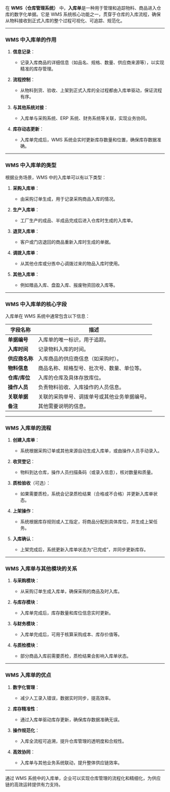 在 **WMS（仓库管理系统）** 中，**入库单**是一种用于管理和追踪物料、商品进入仓库的数字化单据。它是 WMS 系统核心功能之一，贯穿于仓库的入库流程，确保从物料接收到正式入库的整个过程可视化、可追踪、规范化。

---

### **WMS 中入库单的作用**
1. **信息记录**：
   - 记录入库商品的详细信息（如品名、规格、数量、供应商来源等），以实现精准的库存管理。
   
2. **流程控制**：
   - 从物料到货、验收、上架到正式入库的全过程都由入库单驱动，保证流程有序。

3. **与其他系统对接**：
   - 入库单与采购系统、ERP 系统、财务系统等关联，实现业务协同。
   
4. **库存动态更新**：
   - 入库单完成后，WMS 系统会实时更新库存数量和位置，确保库存数据准确。

---

### **WMS 中入库单的类型**
根据业务场景，WMS 中的入库单可以有以下类型：

1. **采购入库单**：
   - 由采购订单生成，用于记录采购商品入库的情况。
   
2. **生产入库单**：
   - 工厂生产的成品、半成品完成后进入仓库时生成的入库单。
   
3. **退货入库单**：
   - 客户或门店退回的商品重新入库时生成的单据。
   
4. **调拨入库单**：
   - 从其他仓库或分拣中心调拨过来的物品入库时使用。
   
5. **其他入库单**：
   - 例如赠品入库、盘盈入库、报废物资回收入库等。

---

### **WMS 中入库单的核心字段**
入库单在 WMS 系统中通常包含以下信息：

| **字段名称**   | **描述**                                     |
| -------------- | -------------------------------------------- |
| **单据编号**   | 入库单的唯一标识，用于追踪。                 |
| **入库时间**   | 记录物料入库的时间。                         |
| **供应商名称** | 入库商品的供应商信息（如采购时）。           |
| **物料信息**   | 商品名称、规格型号、批次号、数量、单位等。   |
| **仓库/库位**  | 入库的仓库及具体存放库位。                   |
| **操作人员**   | 负责物料验收、入库操作的人员信息。           |
| **关联单据**   | 关联的采购单号、调拨单号或其他业务单据编号。 |
| **备注**       | 其他需要说明的信息。                         |

---

### **WMS 入库单的流程**
1. **创建入库单**：
   - 系统根据采购订单或其他来源自动生成入库单，或由操作人员手动录入。

2. **收货登记**：
   - 物料到达仓库，操作人员扫描条码（或录入信息），核对数量和质量。

3. **质检验收**（可选）：
   - 如果需要质检，系统会记录质检结果（合格或不合格）并更新入库单状态。

4. **上架操作**：
   - 系统根据库存规则或人工指定，将商品分配到具体库位，并生成上架任务。

5. **入库确认**：
   - 上架完成后，系统更新入库单状态为“已完成”，并同步更新库存。

---

### **WMS 入库单与其他模块的关系**
1. **与采购模块**：
   - 从采购订单生成入库单，确保采购的商品及时入库。

2. **与库存模块**：
   - 入库单完成后，库存数量和库位信息实时更新。

3. **与财务模块**：
   - 入库单完成后，可用于核算采购成本、库存价值等。

4. **与质检模块**：
   - 部分商品入库前需要质检，质检结果会影响入库单状态。

---

### **WMS 入库单的优点**
1. **数字化管理**：
   - 减少人工录入错误，数据实时同步，提高效率。
   
2. **库存精准性**：
   - 通过入库单驱动库存更新，确保库存数据准确无误。
   
3. **操作规范化**：
   - 入库全流程可追溯，提升仓库管理的透明度和合规性。

4. **高效协同**：
   - 入库单与其他业务系统联动，提升整体供应链效率。

---

通过 WMS 系统中的入库单，企业可以实现仓库管理的流程化和精细化，为供应链的高效运转提供有力支持。